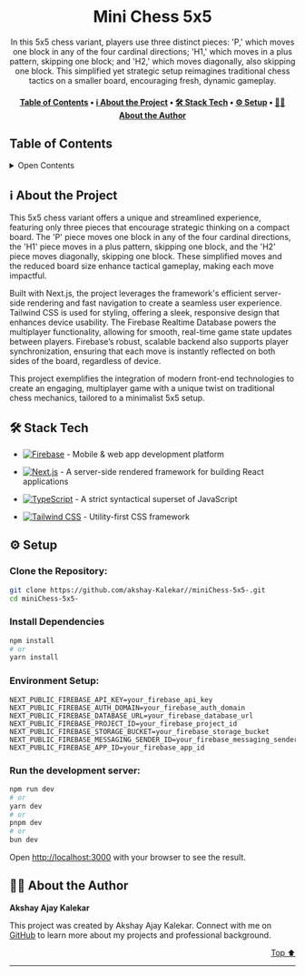 <a name="readme-top"></a>
<div align="center">



# Mini Chess 5x5

In this 5x5 chess variant, players use three distinct pieces: 'P,' which moves one block in any of the four cardinal directions; 'H1,' which moves in a plus pattern, skipping one block; and 'H2,' which moves diagonally, also skipping one block. This simplified yet strategic setup reimagines traditional chess tactics on a smaller board, encouraging fresh, dynamic gameplay.

</div>


<div align="center"><h4><a href="#-table-of-contents">️Table of Contents</a> • <a href="#-about-the-project">ℹ️ About the Project</a> • <a href="#-stack-tech">🛠 Stack Tech</a> • <a href="#-setup">⚙ Setup</a> • <a href="#-about-the-author">👨🏻‍ About the Author</a></h4></div>

## ️Table of Contents
 <details>
<summary>Open Contents</summary>

- [Mini Chess 5x5](#mini-chess-5x5)
  - [ℹ️ About the Project](#-about-the-project)
  - [🛠 Stack Tech](#-stack-tech)
  - [👨🏻‍ About the Author](#-about-the-author)
</details>

## ℹ️ About the Project

This 5x5 chess variant offers a unique and streamlined experience, featuring only three pieces that encourage strategic thinking on a compact board. The 'P' piece moves one block in any of the four cardinal directions, the 'H1' piece moves in a plus pattern, skipping one block, and the 'H2' piece moves diagonally, skipping one block. These simplified moves and the reduced board size enhance tactical gameplay, making each move impactful.

Built with Next.js, the project leverages the framework's efficient server-side rendering and fast navigation to create a seamless user experience. Tailwind CSS is used for styling, offering a sleek, responsive design that enhances device usability. The Firebase Realtime Database powers the multiplayer functionality, allowing for smooth, real-time game state updates between players. Firebase’s robust, scalable backend also supports player synchronization, ensuring that each move is instantly reflected on both sides of the board, regardless of device.

This project exemplifies the integration of modern front-end technologies to create an engaging, multiplayer game with a unique twist on traditional chess mechanics, tailored to a minimalist 5x5 setup.



## 🛠 Stack Tech
- [![Firebase][Firebase-badge]][Firebase-url] - Mobile & web app development platform

[Firebase-badge]: https://img.shields.io/badge/Firebase-FFCA28?style=for-the-badge&logo=firebase
[Firebase-url]: }
- [![Next.js][Next.js-badge]][Next.js-url] - A server-side rendered framework for building React applications

[Next.js-badge]: https://img.shields.io/badge/Next.js-000000?style=for-the-badge&logo=nextjs
[Next.js-url]: }
- [![TypeScript][TypeScript-badge]][TypeScript-url] - A strict syntactical superset of JavaScript

[TypeScript-badge]: https://img.shields.io/badge/TypeScript-3178C6?style=for-the-badge&logo=typescript
[TypeScript-url]: }
- [![Tailwind CSS][Tailwind CSS-badge]][Tailwind CSS-url] - Utility-first CSS framework

[Tailwind CSS-badge]: https://img.shields.io/badge/Tailwind%20CSS-38B2AC?style=for-the-badge&logo=tailwindcss
[Tailwind CSS-url]: }

## ⚙ Setup
### Clone the Repository:
```bash
git clone https://github.com/akshay-Kalekar//miniChess-5x5-.git
cd miniChess-5x5-
```
### Install Dependencies
```bash
npm install
# or
yarn install
```
### Environment Setup:
```.local.env
NEXT_PUBLIC_FIREBASE_API_KEY=your_firebase_api_key
NEXT_PUBLIC_FIREBASE_AUTH_DOMAIN=your_firebase_auth_domain
NEXT_PUBLIC_FIREBASE_DATABASE_URL=your_firebase_database_url
NEXT_PUBLIC_FIREBASE_PROJECT_ID=your_firebase_project_id
NEXT_PUBLIC_FIREBASE_STORAGE_BUCKET=your_firebase_storage_bucket
NEXT_PUBLIC_FIREBASE_MESSAGING_SENDER_ID=your_firebase_messaging_sender_id
NEXT_PUBLIC_FIREBASE_APP_ID=your_firebase_app_id
```

### Run the development server:
```bash
npm run dev
# or
yarn dev
# or
pnpm dev
# or
bun dev
```


Open [http://localhost:3000](http://localhost:3000) with your browser to see the result.


## 👨🏻‍ About the Author

**Akshay Ajay Kalekar**

This project was created by Akshay Ajay Kalekar. Connect with me on [GitHub](https://github.com/https://github.com/akshay-Kalekar)  to learn more about my projects and professional background.


<p align="right"><a href="#readme-top">Top ⬆️</a></p>

---

